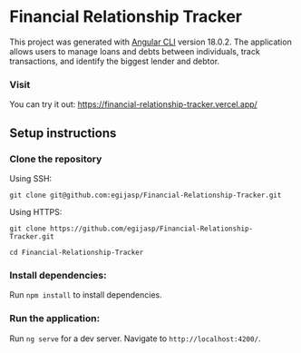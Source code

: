 # Financial Relationship Tracker

This project was generated with [Angular CLI](https://github.com/angular/angular-cli) version 18.0.2.
The application allows users to manage loans and debts between individuals, track transactions, and identify the biggest lender and debtor.

### Visit

You can try it out: https://financial-relationship-tracker.vercel.app/

## Setup instructions

### Clone the repository

Using SSH:

`git clone git@github.com:egijasp/Financial-Relationship-Tracker.git`

Using HTTPS:

`git clone https://github.com/egijasp/Financial-Relationship-Tracker.git`

`cd Financial-Relationship-Tracker`

### Install dependencies:

Run `npm install` to install dependencies.

### Run the application:

Run `ng serve` for a dev server. Navigate to `http://localhost:4200/`.
